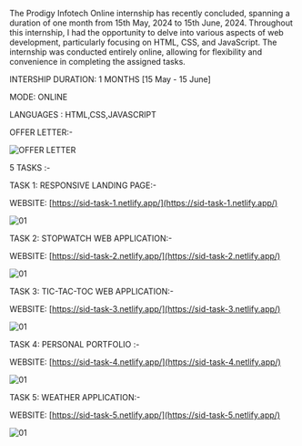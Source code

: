 The Prodigy Infotech Online internship has recently concluded, spanning a duration of one month from 15th May, 2024 to 15th June, 2024. Throughout this internship, I had the opportunity to delve into various aspects of web development, particularly focusing on HTML, CSS, and JavaScript. The internship was conducted entirely online, allowing for flexibility and convenience in completing the assigned tasks.

INTERSHIP DURATION: 1 MONTHS [15 May - 15 June]


MODE: ONLINE

LANGUAGES : HTML,CSS,JAVASCRIPT

OFFER LETTER:-

![OFFER LETTER](https://github.com/siddhant-gayakwad/Prodigy-InfoTech-/assets/101993978/06b4161d-c02b-4e2b-a3bc-4dbced38a7fc)

5 TASKS :-

TASK 1: RESPONSIVE LANDING PAGE:-

WEBSITE: [https://sid-task-1.netlify.app/](https://sid-task-1.netlify.app/)

![01](https://github.com/siddhant-gayakwad/Prodigy-InfoTech-/assets/101993978/09cab23a-1283-452f-b8e5-bbfdf3617eef)

TASK 2: STOPWATCH WEB APPLICATION:-

WEBSITE: [https://sid-task-2.netlify.app/](https://sid-task-2.netlify.app/)

![01](https://github.com/siddhant-gayakwad/Prodigy-InfoTech-/assets/101993978/067f7c55-c52f-432a-8638-3fb6535aeb67)

TASK 3: TIC-TAC-TOC WEB APPLICATION:-

WEBSITE: [https://sid-task-3.netlify.app/](https://sid-task-3.netlify.app/)

![01](https://github.com/siddhant-gayakwad/Prodigy-InfoTech-/assets/101993978/a4fa3e0a-ed0a-45ef-b1a7-73c17fe4d344)

TASK 4: PERSONAL PORTFOLIO :-

WEBSITE: [https://sid-task-4.netlify.app/](https://sid-task-4.netlify.app/)

![01]()

TASK 5: WEATHER APPLICATION:-

WEBSITE: [https://sid-task-5.netlify.app/](https://sid-task-5.netlify.app/)

![01](https://github.com/siddhant-gayakwad/Prodigy-InfoTech-/assets/101993978/9fb5e6eb-b11a-4038-9671-762bb4d897bc)
